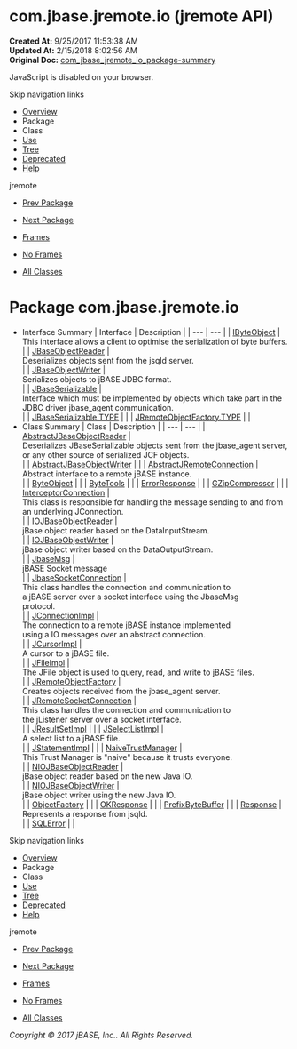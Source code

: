 # com.jbase.jremote.io (jremote   API)

**Created At:** 9/25/2017 11:53:38 AM  
**Updated At:** 2/15/2018 8:02:56 AM  
**Original Doc:** [com_jbase_jremote_io_package-summary](https://docs.jbase.com/39250-io/com_jbase_jremote_io_package-summary)  

<!--<br>    try {<br>        if (location.href.indexOf('is-external=true') == -1) {<br>            parent.document.title="com.jbase.jremote.io (jremote   API)";<br>        }<br>    }<br>    catch(err) {<br>    }<br>//-->
JavaScript is disabled on your browser.

Skip navigation links

- [Overview](../../../../overview-summary.html)
- Package
- Class
- [Use](./../uses-of-package-com.jbase.jremote.io-%28jremote---api%29)
- [Tree](./../com.jbase.jremote.io-class-hierarchy-%28jremote---api%29)
- [Deprecated](../../../../deprecated-list.html)
- [Help](../../../../help-doc.html)


jremote <br>

- [Prev Package](./../../../../jremote-api)
- [Next Package](./../charset/com.jbase.jremote.io.charset-%28jremote---api%29)


- [Frames](./.)
- [No Frames](./.)


- [All Classes](../../../../allclasses-noframe.html)


<!--<br>  allClassesLink = document.getElementById("allclasses\_navbar\_top");<br>  if(window==top) {<br>    allClassesLink.style.display = "block";<br>  }<br>  else {<br>    allClassesLink.style.display = "none";<br>  }<br>  //-->

# Package com.jbase.jremote.io

- Interface Summary | Interface | Description |
| --- | --- |
| [IByteObject](./../ibyteobject-%28jremote-api%29 "interface in com.jbase.jremote.io") | <br>This interface allows a client to optimise the serialization of byte buffers.<br> |
| [JBaseObjectReader](./../jbaseobjectreader-%28jremote-api%29 "interface in com.jbase.jremote.io") | <br>Deserializes objects sent from the jsqld server.<br> |
| [JBaseObjectWriter](./../jbaseobjectwriter-%28jremote-api%29 "interface in com.jbase.jremote.io") | <br>Serializes objects to jBASE JDBC format.<br> |
| [JBaseSerializable](./../jbaseserializable-%28jremote-api%29 "interface in com.jbase.jremote.io") | <br>Interface which must be implemented by objects which take part in the<br> JDBC driver  jbase\_agent communication.<br> |
| [JBaseSerializable.TYPE](/39226-inflow/com_jbase_jremote_io_JBaseSerializable.TYPE "interface in com.jbase.jremote.io") |   |
| [JRemoteObjectFactory.TYPE](./../jremoteobjectfactory-%28jremote---api%29 "interface in com.jbase.jremote.io") |   |
- Class Summary | Class | Description |
| --- | --- |
| [AbstractJBaseObjectReader](./../abstractjbaseobjectreader-%28jremote-api%29 "class in com.jbase.jremote.io") | <br>Deserializes JBaseSerializable objects sent from the jbase\_agent server,<br> or any other source of serialized JCF objects.<br> |
| [AbstractJBaseObjectWriter](./../abstractjbaseobjectwriter-%28jremote-api%29 "class in com.jbase.jremote.io") |   |
| [AbstractJRemoteConnection](./../abstractjremoteconnection-%28jremote-api%29 "class in com.jbase.jremote.io") | <br>Abstract interface to a remote jBASE instance.<br> |
| [ByteObject](./../byteobject-%28jremote-api%29 "class in com.jbase.jremote.io") |   |
| [ByteTools](./../bytetools-%28jremote---api%29 "class in com.jbase.jremote.io") |   |
| [ErrorResponse](./../errorresponse-%28jremote-api%29 "class in com.jbase.jremote.io") |   |
| [GZipCompressor](./../gzipcompressor-%28jremote---api%29 "class in com.jbase.jremote.io") |   |
| [InterceptorConnection](./../interceptorconnection-%28jremote-api%29 "class in com.jbase.jremote.io") | <br>This class is responsible for handling the message sending to and from<br> an underlying JConnection.<br> |
| [IOJBaseObjectReader](./../iojbaseobjectreader-%28jremote-api%29 "class in com.jbase.jremote.io") | <br>jBase object reader based on the DataInputStream.<br> |
| [IOJBaseObjectWriter](./../iojbaseobjectwriter-%28jremote-api%29 "class in com.jbase.jremote.io") | <br>jBase object writer based on the DataOutputStream.<br> |
| [JbaseMsg](./../jbasemsg-%28jremote---api%29 "class in com.jbase.jremote.io") | <br>jBASE Socket message<br> |
| [JbaseSocketConnection](./../jbasesocketconnection-%28jremote---api%29 "class in com.jbase.jremote.io") | <br>This class handles the connection and communication to<br> a jBASE server over a socket interface using the JbaseMsg<br> protocol.<br> |
| [JConnectionImpl](./../jconnectionimpl-%28jremote-api%29 "class in com.jbase.jremote.io") | <br>The connection to a remote jBASE instance implemented<br> using a IO messages over an abstract connection.<br> |
| [JCursorImpl](./../jcursorimpl-%28jremote-api%29 "class in com.jbase.jremote.io") | <br>A cursor to a jBASE file.<br> |
| [JFileImpl](./../jfileimpl-%28jremote-api%29 "class in com.jbase.jremote.io") | <br>The JFile object is used to query, read, and write to jBASE files.<br> |
| [JRemoteObjectFactory](./../jremoteobjectfactory-%28jremote---api%29 "class in com.jbase.jremote.io") | <br>Creates objects received from the jbase\_agent server.<br> |
| [JRemoteSocketConnection](./../jremotesocketconnection-%28jremote-api%29 "class in com.jbase.jremote.io") | <br>This class handles the connection and communication to<br> the jListener server over a socket interface.<br> |
| [JResultSetImpl](./../jresultsetimpl-%28jremote-api%29 "class in com.jbase.jremote.io") |   |
| [JSelectListImpl](./../jselectlistimpl-%28jremote---api%29 "class in com.jbase.jremote.io") | <br>A select list to a jBASE file.<br> |
| [JStatementImpl](./../jstatementimpl-%28jremote-api%29 "class in com.jbase.jremote.io") |   |
| [NaiveTrustManager](./../naivetrustmanager-%28jremote---api%29 "class in com.jbase.jremote.io") | <br>This Trust Manager is "naive" because it trusts everyone.<br> |
| [NIOJBaseObjectReader](./../niojbaseobjectreader-%28jremote-api%29 "class in com.jbase.jremote.io") | <br>jBase object reader based on the new Java IO.<br> |
| [NIOJBaseObjectWriter](./../niojbaseobjectwriter-%28jremote-api%29 "class in com.jbase.jremote.io") | <br>jBase object writer using the new Java IO.<br> |
| [ObjectFactory](./../objectfactory-%28jremote---api%29 "class in com.jbase.jremote.io") |   |
| [OKResponse](./../okresponse-%28jremote-api%29 "class in com.jbase.jremote.io") |   |
| [PrefixByteBuffer](./../prefixbytebuffer-%28jremote---api%29 "class in com.jbase.jremote.io") |   |
| [Response](./../response-%28jremote-api%29 "class in com.jbase.jremote.io") | <br>Represents a response from jsqld.<br> |
| [SQLError](./../sqlerror-%28jremote-api%29 "class in com.jbase.jremote.io") |   |

Skip navigation links

- [Overview](../../../../overview-summary.html)
- Package
- Class
- [Use](./../uses-of-package-com.jbase.jremote.io-%28jremote---api%29)
- [Tree](./../com.jbase.jremote.io-class-hierarchy-%28jremote---api%29)
- [Deprecated](../../../../deprecated-list.html)
- [Help](../../../../help-doc.html)


jremote <br>

- [Prev Package](./../../../../jremote-api)
- [Next Package](./../charset/com.jbase.jremote.io.charset-%28jremote---api%29)


- [Frames](./.)
- [No Frames](./.)


- [All Classes](../../../../allclasses-noframe.html)


<!--<br>  allClassesLink = document.getElementById("allclasses\_navbar\_bottom");<br>  if(window==top) {<br>    allClassesLink.style.display = "block";<br>  }<br>  else {<br>    allClassesLink.style.display = "none";<br>  }<br>  //-->

*Copyright © 2017 jBASE, Inc.. All Rights Reserved.*
